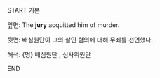 START
기본

앞면:
The **jury** acquitted him of murder. 


뒷면:
배심원단이 그의 살인 혐의에 대해 무죄를 선언했다.


해석:
{명} 배심원단 , 심사위원단

<!--ID: 1741847942147-->
END